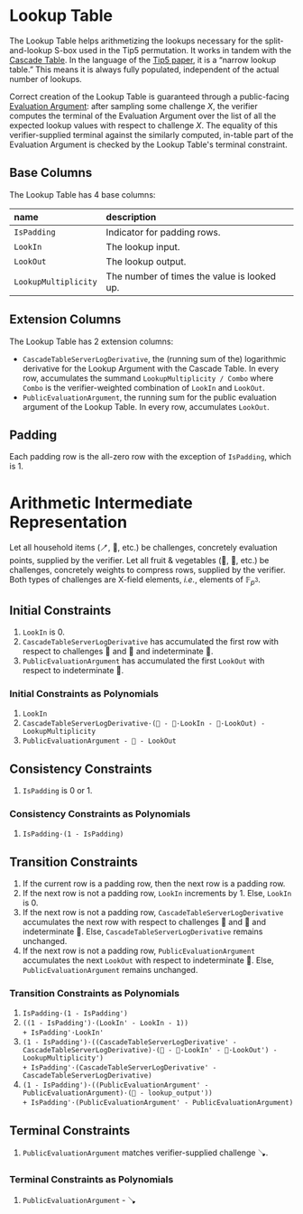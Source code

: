 # Lookup Table

The Lookup Table helps arithmetizing the lookups necessary for the split-and-lookup S-box used in the Tip5 permutation.
It works in tandem with the [Cascade Table](cascade-table.md).
In the language of the [Tip5 paper](https://eprint.iacr.org/2023/107.pdf), it is a “narrow lookup table.”
This means it is always fully populated, independent of the actual number of lookups.

Correct creation of the Lookup Table is guaranteed through a public-facing [Evaluation Argument](evaluation-argument.md):
after sampling some challenge $X$, the verifier computes the terminal of the Evaluation Argument over the list of all the expected lookup values with respect to challenge $X$.
The equality of this verifier-supplied terminal against the similarly computed, in-table part of the Evaluation Argument is checked by the Lookup Table's terminal constraint.

## Base Columns

The Lookup Table has 4 base columns:

| name                 | description                                 |
|:---------------------|:--------------------------------------------|
| `IsPadding`          | Indicator for padding rows.                 |
| `LookIn`             | The lookup input.                           |
| `LookOut`            | The lookup output.                          |
| `LookupMultiplicity` | The number of times the value is looked up. |

## Extension Columns

The Lookup Table has 2 extension columns:

- `CascadeTableServerLogDerivative`, the (running sum of the) logarithmic derivative for the Lookup Argument with the Cascade Table.
    In every row, accumulates the summand `LookupMultiplicity / Combo` where `Combo` is the verifier-weighted combination of `LookIn` and `LookOut`.
- `PublicEvaluationArgument`, the running sum for the public evaluation argument of the Lookup Table.
    In every row, accumulates `LookOut`.

## Padding

Each padding row is the all-zero row with the exception of `IsPadding`, which is 1.

# Arithmetic Intermediate Representation

Let all household items (🪥, 🛁, etc.) be challenges, concretely evaluation points, supplied by the verifier.
Let all fruit & vegetables (🥝, 🥥, etc.) be challenges, concretely weights to compress rows, supplied by the verifier.
Both types of challenges are X-field elements, _i.e._, elements of $\mathbb{F}_{p^3}$.

## Initial Constraints

1. `LookIn` is 0.
1. `CascadeTableServerLogDerivative` has accumulated the first row with respect to challenges 🍒 and 🍓 and indeterminate 🧺.
1. `PublicEvaluationArgument` has accumulated the first `LookOut` with respect to indeterminate 🧹.

### Initial Constraints as Polynomials

1. `LookIn`
1. `CascadeTableServerLogDerivative·(🧺 - 🍒·LookIn - 🍓·LookOut) - LookupMultiplicity`
1. `PublicEvaluationArgument - 🧹 - LookOut`

## Consistency Constraints

1. `IsPadding` is 0 or 1.

### Consistency Constraints as Polynomials

1. `IsPadding·(1 - IsPadding)`

## Transition Constraints

1. If the current row is a padding row, then the next row is a padding row.
1. If the next row is not a padding row, `LookIn` increments by 1.
    Else, `LookIn` is 0.
1. If the next row is not a padding row, `CascadeTableServerLogDerivative` accumulates the next row with respect to challenges 🍒 and 🍓 and indeterminate 🧺.
    Else, `CascadeTableServerLogDerivative` remains unchanged.
1. If the next row is not a padding row, `PublicEvaluationArgument` accumulates the next `LookOut` with respect to indeterminate 🧹.
    Else, `PublicEvaluationArgument` remains unchanged.

### Transition Constraints as Polynomials

1. `IsPadding·(1 - IsPadding')`
1. `((1 - IsPadding')·(LookIn' - LookIn - 1))`<br />
    `+ IsPadding'·LookIn'`
1. `(1 - IsPadding')·((CascadeTableServerLogDerivative' - CascadeTableServerLogDerivative)·(🧺 - 🍒·LookIn' - 🍓·LookOut') - LookupMultiplicity')`<br />
    `+ IsPadding'·(CascadeTableServerLogDerivative' - CascadeTableServerLogDerivative)`
1. `(1 - IsPadding')·((PublicEvaluationArgument' - PublicEvaluationArgument)·(🧹 - lookup_output'))`<br />
    `+ IsPadding'·(PublicEvaluationArgument' - PublicEvaluationArgument)`

## Terminal Constraints

1. `PublicEvaluationArgument` matches verifier-supplied challenge 🪠.

### Terminal Constraints as Polynomials

1. `PublicEvaluationArgument` - 🪠

